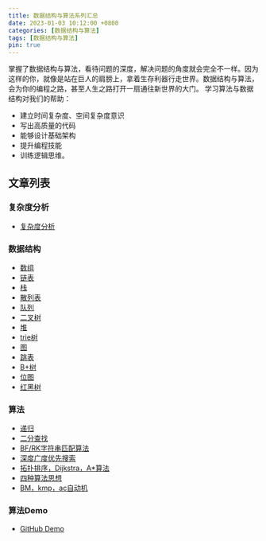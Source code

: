 ```yaml
---
title: 数据结构与算法系列汇总
date: 2023-01-03 10:12:00 +0800
categories: [数据结构与算法]
tags: [数据结构与算法]
pin: true
---
```


掌握了数据结构与算法，看待问题的深度，解决问题的角度就会完全不一样。因为这样的你，就像是站在巨人的肩膀上，拿着生存利器行走世界。数据结构与算法，会为你的编程之路，甚至人生之路打开一扇通往新世界的大门。
学习算法与数据结构对我们的帮助：

- 建立时间复杂度、空间复杂度意识
- 写出高质量的代码
- 能够设计基础架构
- 提升编程技能
- 训练逻辑思维。

## 文章列表

### 复杂度分析

- [复杂度分析](https://jasonbourne723.github.io/posts/complexity/)

### 数据结构

- [数组](https://jasonbourne723.github.io/posts/array/)
- [链表](https://jasonbourne723.github.io/posts/link-list/)
- [栈](https://jasonbourne723.github.io/posts/stack/)
- [散列表](https://jasonbourne723.github.io/posts/hash-table/)
- [队列](https://jasonbourne723.github.io/posts/queue/)
- [二叉树](https://jasonbourne723.github.io/posts/binary-tree/)
- [堆](https://jasonbourne723.github.io/posts/heap/)
- [trie树](https://jasonbourne723.github.io/posts/trie/)
- [图](https://jasonbourne723.github.io/posts/graph/)
- [跳表](https://jasonbourne723.github.io/posts/skip-list/)
- [B+树](https://jasonbourne723.github.io/posts/b+tree/)
- [位图](https://jasonbourne723.github.io/posts/bit-map/)
- [红黑树](https://jasonbourne723.github.io/posts/red-black-tree/)

### 算法

- [递归](https://jasonbourne723.github.io/posts/recursion/)
- [二分查找](https://jasonbourne723.github.io/posts/binary-search/)
- [BF/RK字符串匹配算法](https://jasonbourne723.github.io/posts/bf-rk/)
- [深度广度优先搜索](https://jasonbourne723.github.io/posts/deep-search/)
- [拓扑排序，Dijkstra，A*算法](https://jasonbourne723.github.io/posts/dijkstra/)
- [四种算法思想](https://jasonbourne723.github.io/posts/algorithm-thinking/)
- [BM，kmp，ac自动机](https://jasonbourne723.github.io/posts/bm-kmp/)

### 算法Demo

- [GitHub Demo](https://github.com/Jasonbourne723/DataStructureAndAlgorithm-Demo)
